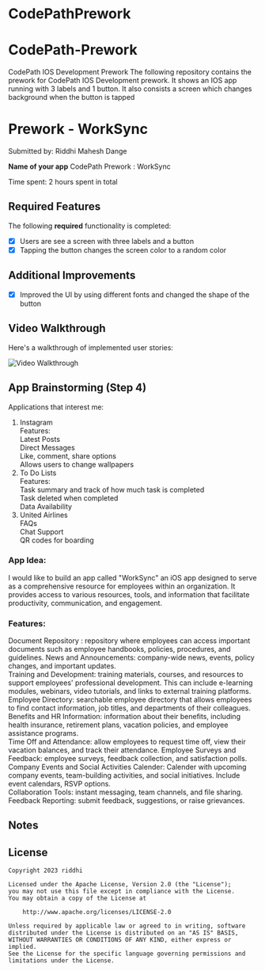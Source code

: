 # CodePathPrework
 # CodePath-Prework
CodePath IOS Development Prework
The following repository contains the prework for CodePath IOS Development prework. It shows an IOS app running with 3 labels and 1 button. 
It also consists a screen which changes background when the button is tapped


# Prework - WorkSync

Submitted by: Riddhi Mahesh Dange

**Name of your app** CodePath Prework : WorkSync

Time spent: 2 hours spent in total

## Required Features

The following **required** functionality is completed:

- [x] Users are see a screen with three labels and a button
- [x] Tapping the button changes the screen color to a random color
## Additional Improvements
- [x] Improved the UI by using different fonts and changed the shape of the button
 
## Video Walkthrough

Here's a walkthrough of implemented user stories:

<img src='https://github.com/riddhidange/CodePath-Prework/blob/main/CodePathPrework.gif' title='Video Walkthrough' width='' alt='Video Walkthrough' />


## App Brainstorming (Step 4)

Applications that interest me:<br>
1. Instagram<br>
   Features:<br>
   Latest Posts<br>
   Direct Messages<br>
   Like, comment, share options<br>
   Allows users to change wallpapers<br>
3. To Do Lists<br>
   Features:<br>
   Task summary and track of how much task is completed<br>
   Task deleted when completed<br>
   Data Availability<br>
4. United Airlines <br>
   FAQs<br>
   Chat Support<br>
   QR codes for boarding<br>
### App Idea:
I would like to build an app called "WorkSync"  an iOS app designed to serve as a comprehensive resource for employees within an organization. It provides access to various resources, tools, and information that facilitate productivity, communication, and engagement.<br>
### Features:<br>
Document Repository : repository where employees can access important documents such as employee handbooks, policies, procedures, and guidelines.
News and Announcements: company-wide news, events, policy changes, and important updates.<br>
Training and Development: training materials, courses, and resources to support employees' professional development. This can include e-learning modules, webinars, video tutorials, and links to external training platforms.<br>
Employee Directory: searchable employee directory that allows employees to find contact information, job titles, and departments of their colleagues. <br>
Benefits and HR Information: information about their benefits, including health insurance, retirement plans, vacation policies, and employee assistance programs. <br>
Time Off and Attendance: allow employees to request time off, view their vacation balances, and track their attendance. 
Employee Surveys and Feedback: employee surveys, feedback collection, and satisfaction polls.<br>
Company Events and Social Activities Calender:  Calender with upcoming company events, team-building activities, and social initiatives. Include event calendars, RSVP options. <br>
Collaboration Tools:  instant messaging, team channels, and file sharing. <br>
Feedback Reporting: submit feedback, suggestions, or raise grievances. <br>


## Notes


## License

    Copyright 2023 riddhi

    Licensed under the Apache License, Version 2.0 (the "License");
    you may not use this file except in compliance with the License.
    You may obtain a copy of the License at

        http://www.apache.org/licenses/LICENSE-2.0

    Unless required by applicable law or agreed to in writing, software
    distributed under the License is distributed on an "AS IS" BASIS,
    WITHOUT WARRANTIES OR CONDITIONS OF ANY KIND, either express or implied.
    See the License for the specific language governing permissions and
    limitations under the License.
   
